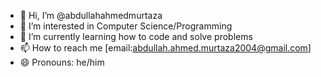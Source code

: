 - 👋 Hi, I’m @abdullahahmedmurtaza
- 👀 I’m interested in Computer Science/Programming      
- 🌱 I’m currently learning how to code and solve problems
- 📫 How to reach me [email:abdullah.ahmed.murtaza2004@gmail.com]
- 😄 Pronouns: he/him

<!---
abdullahahmedmurtaza is a ✨ special ✨ repository because its `README.md` (this file) appears on your GitHub profile.
You can click the Preview link to take a look at your changes.
--->
